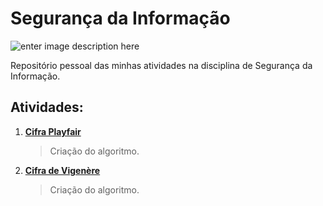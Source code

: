 # Segurança da Informação
![enter image description here](https://www.quixada.ufc.br/wp-content/Arquivos_Site/Brasao%20Horizontal%20UFC%20Policromatico.png)

Repositório pessoal das minhas atividades na disciplina de Segurança da Informação.

## Atividades:

 1. [**Cifra Playfair**](https://github.com/SamuelIGT/information-security/tree/master/Cifra%20Playfair)
	 >Criação do algoritmo.
 3. [**Cifra de Vigenère**](https://github.com/SamuelIGT/information-security/tree/master/2%20-%20Cifra%20Vigen%C3%A8re)
	 >Criação do algoritmo.
